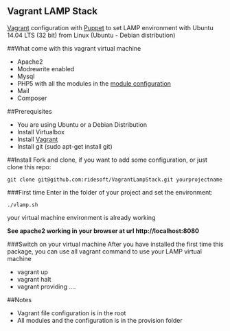 Vagrant LAMP Stack
------------------------

[Vagrant](https://www.vagrantup.com) configuration with [Puppet](https://puppetlabs.com) to set LAMP environment with Ubuntu 14.04 LTS (32 bit) from Linux (Ubuntu - Debian distribution)

##What come with this vagrant virtual machine
- Apache2
- Modrewrite enabled
- Mysql
- PHP5 with all the modules in the [module configuration](https://github.com/ridesoft/VagrantLampStack/blob/master/provision/modules/php/manifests/init.pp)
- Mail
- Composer

##Prerequisites
- You are using Ubuntu or a Debian Distribution
- Install Virtualbox
- Install [Vagrant](https://www.vagrantup.com)
- Install git (sudo apt-get install git)

##Install
Fork and clone, if you want to add some configuration, or just clone this repo:
```
git clone git@github.com:ridesoft/VagrantLampStack.git yourprojectname
```
###First time
Enter in the folder of your project and set the environment:
```
./vlamp.sh
```
your virtual machine environment is already working

**See apache2 working in your browser at url http://localhost:8080**

###Switch on your virtual machine
After you have installed the first time this package, you can use all vagrant command to use your LAMP virtual machine
- vagrant up
- vagrant halt
- vagrant providing
....

##Notes
- Vagrant file configuration is in the root
- All modules and the configuration is in the provision folder
